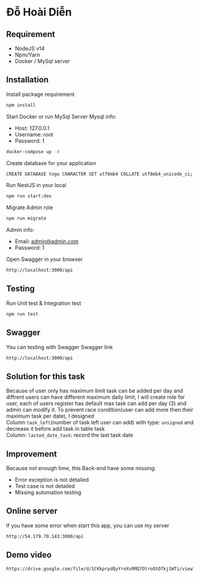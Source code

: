 # Đỗ Hoài Diễn
## Requirement
- NodeJS v14 
- Npm/Yarn
- Docker / MySql server
## Installation
Install package requirement
```sh
npm install
```
Start Docker or run MySql Server
Mysql info:
- Host: 127.0.0.1
- Username: root
- Password: 1
```sh
docker-compose up -d
```
Create database for your application
```sh
CREATE DATABASE togo CHARACTER SET utf8mb4 COLLATE utf8mb4_unicode_ci;
```
Run NestJS in your local
```sh
npm run start:dev
```
Migrate Admin role
```sh
npm run migrate
```
Admin info: 
- Email: admin@admin.com
- Password: 1

Open Swagger in your browser
```sh
http://localhost:3000/api
```
## Testing
Run Unit test & Integration test
```sh
npm run test
```
## Swagger
You can testing with Swagger
Swagger link
```sh
http://localhost:3000/api
```
## Solution for this task
Because of user only has maximum limit task can be added per day and diffrent users can have different maximum daily limit, I will create role for user, each of users register has default max task can add per day (3) and admin can modify it.
To prevent race condition(user can add more then their maximum task per date), I designed 
<br />
Column `task_left`(number of task left user can add) with type: `unsigned` and decrease it before add task in table task 
<br />
Column: `lasted_date_task`: record the last task date
## Improvement
Because not enough time, this Back-end have some missing:
- Error exception is not detailed
- Test case is not detailed
- Missing automation testing
## Online server
If you have some error when start this app, you can use my server
```sh
http://54.179.70.143:3000/api
```
## Demo video
```sh
https://drive.google.com/file/d/1CKkprpdQyYroXvRMQ7OtroOtO7kj1WTi/view?usp=sharing
```
